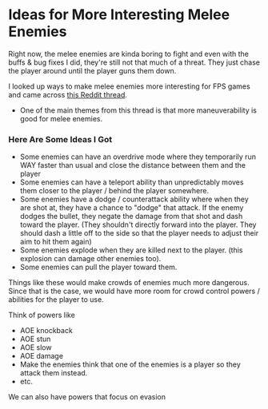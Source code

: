 # Ideas for More Interesting Melee Enemies

Right now, the melee enemies are kinda boring to fight and even with the buffs & bug fixes I did, they're still not that much of a threat. They just chase the player around until the player guns them down.

I looked up ways to make melee enemies more interesting for FPS games and came across [this Reddit thread](https://www.reddit.com/r/truegaming/comments/a0ch72/how_should_fps_games_approach_melee_enemies/).

- One of the main themes from this thread is that more maneuverability is good for melee enemies.

### Here Are Some Ideas I Got

- Some enemies can have an overdrive mode where they temporarily run WAY faster than usual and close the distance between them and the player
- Some enemies can have a teleport ability than unpredictably moves them closer to the player / behind the player somewhere.
- Some enemies have a dodge / counterattack ability where when they are shot at, they have a chance to "dodge" that attack. If the enemy dodges the bullet, they negate the damage from that shot and dash toward the player. (They shouldn't directly forward into the player. They should dash a little off to the side so that the player needs to adjust their aim to hit them again)
- Some enemies explode when they are killed next to the player. (this explosion can damage other enemies too).
- Some enemies can pull the player toward them.

Things like these would make crowds of enemies much more dangerous. Since that is the case, we would have more room for crowd control powers / abilities for the player to use.

Think of powers like

- AOE knockback
- AOE stun
- AOE slow
- AOE damage
- Make the enemies think that one of the enemies is a player so they attack them instead.
- etc.

We can also have powers that focus on evasion
